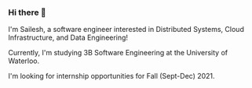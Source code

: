 ### Hi there 👋

I'm Sailesh, a software engineer interested in Distributed Systems, Cloud Infrastructure, and Data Engineering!

Currently, I'm studying 3B Software Engineering at the University of Waterloo. 

I'm looking for internship opportunities for Fall (Sept-Dec) 2021. 
<!--
**saileshnankani/saileshnankani** is a ✨ _special_ ✨ repository because its `README.md` (this file) appears on your GitHub profile.

Here are some ideas to get you started:

- 🔭 I’m currently working on ...
- 🌱 I’m currently learning ...
- 👯 I’m looking to collaborate on ...
- 🤔 I’m looking for help with ...
- 💬 Ask me about ...
- 📫 How to reach me: ...
- 😄 Pronouns: ...
- ⚡ Fun fact: ...
-->
